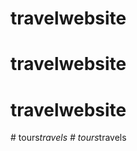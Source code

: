 # travelwebsite
# travelwebsite
# travelwebsite
#   t o u r s _ t r a v e l s  
 #   t o u r s _ t r a v e l s  
 
